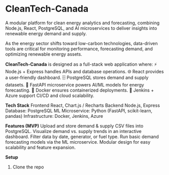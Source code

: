 # CleanTech-Canada

A modular platform for clean energy analytics and forecasting, combining Node.js, React, PostgreSQL, and AI microservices to deliver insights into renewable energy demand and supply.

As the energy sector shifts toward low-carbon technologies, data-driven tools are critical for monitoring performance, forecasting demand, and optimizing renewable energy assets.

**CleanTech-Canada** is designed as a full-stack web application where:
⚡ Node.js + Express handles APIs and database operations.
🌐 React provides a user-friendly dashboard.
🗄️ PostgreSQL stores demand and supply datasets.
🤖 FastAPI microservice powers AI/ML models for energy forecasting.
🐳 Docker ensures containerized deployments.
🔄 Jenkins + Azure support CI/CD and cloud scalability.

**Tech Stack**
Frontend React, Chart.js / Recharts
Backend  Node.js, Express
Database: PostgreSQL
ML Microservice: Python (FastAPI, scikit-learn, pandas)
Infrastructure: Docker, Jenkins, Azure

**Features (MVP)**
Upload and store demand & supply CSV files into PostgreSQL.
Visualize demand vs. supply trends in an interactive dashboard.
Filter data by date, generator, or fuel type.
Run basic demand forecasting models via the ML microservice.
Modular design for easy scalability and feature expansion.

**Setup**
1. Clone the repo
